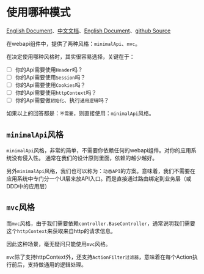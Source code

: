 # 使用哪种模式
[English Document](https://farseer-go.gitee.io/en-us/)、[中文文档](https://farseer-go.gitee.io/)、[English Document](https://farseer-go.github.io/doc/en-us/)、[github Source](https://github.com/farseer-go/webapi)

在webapi组件中，提供了两种风格：`minimalApi`、`mvc`。

在决定使用哪种风格时，其实很容易选择，关键在于：
- [ ] 你的Api需要使用`Header`吗？
- [ ] 你的Api需要使用`Session`吗？
- [ ] 你的Api需要使用`Cookies`吗？
- [ ] 你的Api需要使用`httpContext`吗？
- [ ] 你的Api需要做`初始化`、执行`通用逻辑`吗？

如果以上的回答都是：`不需要`，则直接使用：`minimalApi`风格。

## `minimalApi`风格
`minimalApi`风格，非常的简单，不需要你依赖任何的webapi组件。对你的应用系统没有侵入性。
通常在我们的设计原则里面，依赖的越少越好。

另外`minimalApi`风格，我们也可以称为：`动态API`的方案。意味着，我们不需要在应用系统中专门分一个UI层来放API入口。而是直接通过路由绑定到业务层（或DDD中的应用层）

## `mvc`风格
而`mvc`风格，由于我们需要依赖`controller.BaseController`，通常说明我们需要这个`httpContext`来获取来自http的请求信息。

因此这种场景，毫无疑问只能使用`mvc`风格。

`mvc`除了支持httpContext外，还支持`ActionFilter过滤器`，意味着在每个Action执行前后，支持做通用的逻辑处理。